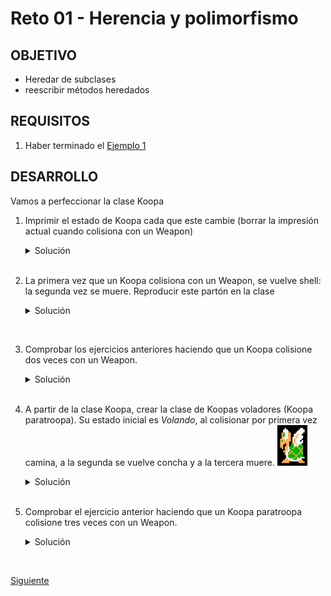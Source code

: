 # Reto 01 - Herencia y polimorfismo

## OBJETIVO 

- Heredar de subclases
- reescribir métodos heredados

## REQUISITOS 

1. Haber terminado el [Ejemplo 1](Ejemplo-01) 

## DESARROLLO

Vamos a perfeccionar la clase Koopa

1. Imprimir el estado de Koopa cada que este cambie (borrar la impresión actual cuando colisiona con un Weapon)

    <details>
        <summary>Solución</summary>

    ```kotlin
    set(value) {
        field = value
        println("El estado es ahora $field")
    }
    ```

    </details>

    </br>

2. La primera vez que un Koopa colisiona con un Weapon, se vuelve shell: la segunda vez se muere. Reproducir este partón en la clase

    <details>
        <summary>Solución</summary>

    ```kotlin
    if(state=="Shell"){
        die()
    } else{
        state = "Shell"
    }
    ```

    </details>

</br>

3. Comprobar los ejercicios anteriores haciendo que un Koopa colisione dos veces con un Weapon.

    <details>
        <summary>Solución</summary>

    ```kotlin
    if(state=="Shell"){
        die()
    } else{
        state = "Shell"
    }
    ```

    en consola se debe reproducir lo siguiente:

    > El estado es ahora Shell

    > Koopa ha muerto

    </details>

    </br>

4. A partir de la clase Koopa, crear la clase de Koopas voladores (Koopa paratroopa). Su estado inicial es *Volando*, al colisionar por primera vez camina, a la segunda se vuelve concha y a la tercera muere. <img src="paratroopa.jpg" width="10%"/>


    <details>
        <summary>Solución</summary>

    Primero hay que volver a la clase Koopa *open* y volver la clase estado a *protected*
    ```kotlin
    open class Koopa:
    ...
    protected open var state = "Walking"
    ```

    Después creamos la clase que hereda de Koopa y reescribimos el colisionador, inicializamos el estado como flying

    ```kotlin
    class KoopaParatroopa: Koopa() {

        override var state= "Flying"
        
        override fun collision(collider: String){
            when(collider){
                "Weapon" -> {
                    if(state=="Shell"){
                        die()
                    } else if(state=="Walking"){
                        state = "Shell"
                    } else{
                        state = "Walking"
                    }
                }
                "Enemy" -> changeDirection()
            }
        }

    }
    ```
    </details>

    </br>

5. Comprobar el ejercicio anterior haciendo que un Koopa paratroopa colisione tres veces con un Weapon.

    <details>
        <summary>Solución</summary>

    Primero hay que volver a la clase Koopa *open* y volver la clase estado a *protected*
    ```kotlin
    open class Koopa:
    ...
    protected var state = "Walking"
    ```

    Después creamos la clase que hereda de Koopa y reescribimos el colisionador, inicializamos el estado como flying

    ```kotlin
    class KoopaParatroopa: Koopa() {

        init{
            state="Flying"
        }
        override fun collision(collider: String){
            when(collider){
                "Weapon" -> {
                    if(state=="Shell"){
                        die()
                    } else if(state=="Walking"){
                        state = "Shell"
                    } else{
                        state = "Walking"
                    }
                }
                "Enemy" -> changeDirection()
            }
        }

    }
    ```
    </details>


</br>

[Siguiente](../Ejemplo-02)